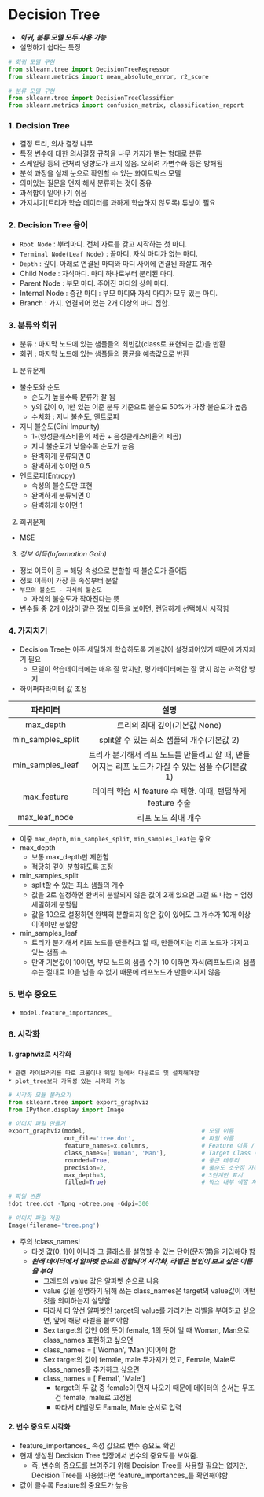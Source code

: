 #  Decision Tree

* ***회귀, 분류 모델 모두 사용 가능***
* 설명하기 쉽다는 특징

```python
# 회귀 모델 구현
from sklearn.tree import DecisionTreeRegressor
from sklearn.metrics import mean_absolute_error, r2_score

# 분류 모델 구현
from sklearn.tree import DecisionTreeClassifier
from sklearn.metrics import confusion_matrix, classification_report
```

### 1. Decision Tree
* 결정 트리, 의사 결정 나무
* 특정 변수에 대한 의사결정 규칙을 나무 가지가 뻗는 형태로 분류
* 스케일링 등의 전처리 영향도가 크지 않음. 오히려 가변수화 등은 방해됨
* 분석 과정을 실제 눈으로 확인할 수 있는 화이트박스 모델
* 의미있는 질문을 먼저 해서 분류하는 것이 중유
* 과적합이 일어나기 쉬움
* 가지치기(트리가 학습 데이터를 과하게 학습하지 않도록) 튜닝이 필요

### 2. Decision Tree 용어
* `Root Node` : 뿌리마디. 전체 자료를 갖고 시작하는 첫 마디.
* `Terminal Node(Leaf Node)` : 끝마디. 자식 마디가 없는 마디.
* `Depth` : 깊이. 아래로 연결된 마디와 마디 사이에 연결된 화살표 개수
* Child Node : 자식마디. 마디 하나로부터 분리된 마디.
* Parent Node : 부모 마디. 주어진 마디의 상위 마디.
* Internal Node : 중간 마디 : 부모 마디와 자식 마디가 모두 있는 마디.
* Branch : 가지. 연결되어 있는 2개 이상의 마디 집합.

### 3. 분류와 회귀
* 분류 : 마지막 노드에 있는 샘플들의 최빈값(class로 표현되는 값)을 반환
* 회귀 : 마지막 노드에 있는 샘플들의 평균을 예측값으로 반환

1. 분류문제
* 불순도와 순도
    * 순도가 높을수록 분류가 잘 됨
    * y의 값이 0, 1만 있는 이준 분류 기준으로 불순도 50%가 가장 불순도가 높음
    * 수치화 : 지니 불순도, 엔트로피
* 지니 불순도(Gini Impurity)
    * 1-(양성클래스비율의 제곱 + 음성클래스비율의 제곱)
    * 지니 불순도가 낮을수록 순도가 높음
    * 완벽하게 분류되면 0
    * 완벽하게 섞이면 0.5
* 엔트로피(Entropy)
    * 속성의 불순도만 표현
    * 완벽하게 분류되면 0
    * 완벽하게 섞이면 1

2. 회귀문제
* MSE

3. *정보 이득(Information Gain)*
* 정보 이득이 큼 = 해당 속성으로 분할할 때 불순도가 줄어듬
* 정보 이득이 가장 큰 속성부터 분할
* ``부모의 불순도 - 자식의 불순도``
    * 자식의 불순도가 작아진다는 뜻
* 변수들 중 2개 이상이 같은 정보 이득을 보이면, 랜덤하게 선택해서 시작힘

### 4. 가지치기
* Decision Tree는 아주 세밀하게 학습하도록 기본값이 설정되어있기 때문에 가지치기 필요
    * 모델이 학습데이터에는 매우 잘 맞지만, 평가데이터에는 잘 맞지 않는 과적합 방지
* 하이퍼파라미터 값 조정

|파라미터|설명|
|:---:|:---:|
|max_depth|트리의 최대 깊이(기본값 None)|
|min_samples_split|split할 수 있는 최소 샘플의 개수(기본값 2)|
|min_samples_leaf|트리가 분기해서 리프 노드를 만들려고 할 때, 만들어지는 리프 노드가 가질 수 있는 샘플 수(기본값 1)|
|max_feature|데이터 학습 시 feature 수 제한. 이때, 랜덤하게 feature 추출|
|max_leaf_node|리프 노드 최대 개수|

* 이중 `max_depth`, `min_samples_split`, `min_samples_leaf`는 중요
* max_depth
    * 보통 max_depth만 제한함
    * 적당히 깊이 분할하도록 조정
* min_samples_split
    * split할 수 있는 최소 샘플의 개수
    * 값을 2로 설정하면 완벽히 분할되지 않은 값이 2개 있으면 그걸 또 나눔 = 엄청 세밀하게 분할됨
    * 값을 10으로 설정하면 완벽히 분할되지 않은 값이 있어도 그 개수가 10개 이상이어야만 분할함
* min_samples_leaf
    * 트리가 분기해서 리프 노드를 만들려고 할 때, 만들어지는 리프 노드가 가지고 있는 샘플 수
    * 만약 기본값이 10이면, 부모 노드의 샘플 수가 10 이하면 자식(리프노드)의 샘플 수는 절대로 10을 넘을 수 없기 때문에 리프노드가 만들어지지 않음

### 5. 변수 중요도
* `model.feature_importances_`

### 6. 시각화
#### 1. graphviz로 시각화
    * 관련 라이브러리를 따로 크롬이나 웨일 등에서 다운로드 및 설치해야함
    * plot_tree보다 가독성 있는 시각화 가능

```python
# 시각화 모듈 불러오기
from sklearn.tree import export_graphviz
from IPython.display import Image

# 이미지 파일 만들기
export_graphviz(model,                                 # 모델 이름
                out_file='tree.dot',                   # 파일 이름
                feature_names=x.columns,               # Feature 이름 / list(x)도 같은 결과
                class_names=['Woman', 'Man'],          # Target Class 이름 / 반드시 문자열을 입력
                rounded=True,                          # 둥근 테두리
                precision=2,                           # 불순도 소숫점 자리수
                max_depth=3,                           # 3단계만 표시
                filled=True)                           # 박스 내부 색깔 채우기. 진할수록 순도 높음

# 파일 변환
!dot tree.dot -Tpng -otree.png -Gdpi=300

# 이미지 파일 저장
Image(filename='tree.png')
```

* 주의 !class_names!
    * 타겟 값(0, 1)이 아니라 그 클래스를 설명할 수 있는 단어(문자열)을 기입해야 함
    * ***원래 데이터에서 알파벳 순으로 정렬되어 시각화, 라벨은 본인이 보고 싶은 이름을 부여***
        * 그래프의 value 값은 알파벳 순으로 나옴
        * value 값을 설명하기 위해 쓰는 class_names은 target의 value값이 어떤 것을 의미하는지 설명함
        * 따라서 더 앞선 알파벳인 target의 value를 가리키는 라벨을 부여하고 싶으면, 앞에 해당 라벨을 붙여야함
        * Sex target의 값인 0의 뜻이 female, 1의 뜻이 일 때 Woman, Man으로 class_names 표현하고 싶으면
        * class_names = ['Woman', 'Man']이어야 함
        * Sex target의 값이 female, male 두가지가 있고, Female, Male로 class_names를 추가하고 싶으면
        * class_names = ['Femal', 'Male']
            * target의 두 값 중 female이 먼저 나오기 때문에 데이터의 순서는 무조건 female, male로 고정됨
            * 따라서 라벨링도 Famale, Male 순서로 입력

#### 2. 변수 중요도 시각화
* feature_importances_ 속성 값으로 변수 중요도 확인
* 현재 생성된 Decision Tree 입장에서 변수의 중요도를 보여줌.
    * 즉, 변수의 중요도를 보여주기 위해 Decision Tree를 사용할 필요는 없지만, Decision Tree를 사용했다면 feature_importances_를 확인해야함
* 값이 클수록 Feature의 중요도가 높음